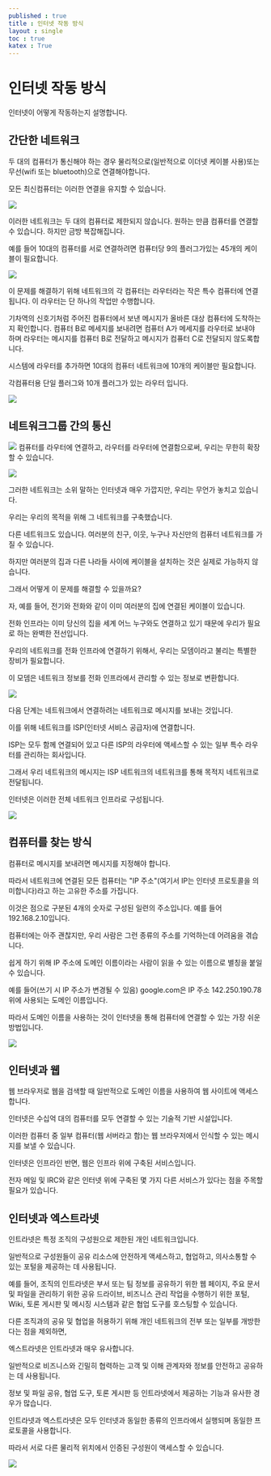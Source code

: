 ```yaml
---
published : true 
title : 인터넷 작동 방식  
layout : single 
toc : true 
katex : True 
---
```

# 인터넷 작동 방식

인터넷이 어떻게 작동하는지 설명합니다.

## 간단한 네트워크

두 대의 컴퓨터가 통신해야 하는 경우 물리적으로(일반적으로 이더넷 케이블 사용)또는 무선(wifi 또는 bluetooth)으로 연결해야합니다.

모든 최신컴퓨터는 이러한 연결을 유지할 수 있습니다. 

![](https://developer.mozilla.org/en-US/docs/Learn/Common_questions/How_does_the_Internet_work/internet-schema-1.png)

이러한 네트워크는 두 대의 컴퓨터로 제한되지 않습니다. 원하는 만큼 컴퓨터를 연결할 수 있습니다. 하지만 금방 복잡해집니다.

예를 들어 10대의 컴퓨터를 서로 연결하려면 컴퓨터당 9의 플러그가있는 45개의 케이블이 필요합니다.

![](https://developer.mozilla.org/en-US/docs/Learn/Common_questions/How_does_the_Internet_work/internet-schema-2.png)

이 문제를 해결하기 위해 네트워크의 각 컴퓨터는 라우터라는 작은 특수 컴퓨터에 연결됩니다. 이 라우터는 단 하나의 작업만 수행합니다.

기차역의 신호기처럼 주어진 컴퓨터에서 보낸 메시지가 올바른 대상 컴퓨터에 도착하는지 확인합니다. 컴퓨터 B로 메세지를 보내려면 컴퓨터 A가 메세지를 라우터로 보내야 하며 라우터는 메시지를 컴퓨터 B로 전달하고 메시지가 컴퓨터 C로 전달되지 않도록합니다.

시스템에 라우터를 추가하면 10대의 컴퓨터 네트워크에 10개의 케이블만 필요합니다.

각컴퓨터용 단일 플러그와 10개 플러그가 있는 라우터 입니다.

![](https://developer.mozilla.org/en-US/docs/Learn/Common_questions/How_does_the_Internet_work/internet-schema-3.png)

## 네트워크그룹 간의 통신

![](https://developer.mozilla.org/en-US/docs/Learn/Common_questions/How_does_the_Internet_work/internet-schema-4.png)
컴퓨터를 라우터에 연결하고, 라우터를 라우터에 연결함으로써, 우리는 무한히 확장할 수 있습니다.


![](https://developer.mozilla.org/en-US/docs/Learn/Common_questions/How_does_the_Internet_work/internet-schema-5.png)

그러한 네트워크는 소위 말하는 인터넷과 매우 가깝지만, 우리는 무언가 놓치고 있습니다. 

우리는 우리의 목적을 위해 그 네트워크를 구축했습니다. 

다른 네트워크도 있습니다. 여러분의 친구, 이웃, 누구나 자신만의 컴퓨터 네트워크를 가질 수 있습니다. 

하지만 여러분의 집과 다른 나라들 사이에 케이블을 설치하는 것은 실제로 가능하지 않습니다. 

그래서 어떻게 이 문제를 해결할 수 있을까요? 

자, 예를 들어, 전기와 전화와 같이 이미 여러분의 집에 연결된 케이블이 있습니다. 

전화 인프라는 이미 당신의 집을 세계 어느 누구와도 연결하고 있기 때문에 우리가 필요로 하는 완벽한 전선입니다.

우리의 네트워크를 전화 인프라에 연결하기 위해서, 우리는 모뎀이라고 불리는 특별한 장비가 필요합니다. 

이 모뎀은 네트워크 정보를 전화 인프라에서 관리할 수 있는 정보로 변환합니다.

![](https://developer.mozilla.org/en-US/docs/Learn/Common_questions/How_does_the_Internet_work/internet-schema-6.png)


다음 단계는 네트워크에서 연결하려는 네트워크로 메시지를 보내는 것입니다. 

이를 위해 네트워크를 ISP(인터넷 서비스 공급자)에 연결합니다. 

ISP는 모두 함께 연결되어 있고 다른 ISP의 라우터에 액세스할 수 있는 일부 특수 라우터를 관리하는 회사입니다. 

그래서 우리 네트워크의 메시지는 ISP 네트워크의 네트워크를 통해 목적지 네트워크로 전달됩니다. 

인터넷은 이러한 전체 네트워크 인프라로 구성됩니다.


![](https://developer.mozilla.org/en-US/docs/Learn/Common_questions/How_does_the_Internet_work/internet-schema-7.png)


## 컴퓨터를 찾는 방식

컴퓨터로 메시지를 보내려면 메시지를 지정해야 합니다. 

따라서 네트워크에 연결된 모든 컴퓨터는 "IP 주소"(여기서 IP는 인터넷 프로토콜을 의미합니다)라고 하는 고유한 주소를 가집니다. 

이것은 점으로 구분된 4개의 숫자로 구성된 일련의 주소입니다. 예를 들어 192.168.2.10입니다.

컴퓨터에는 아주 괜찮지만, 우리 사람은 그런 종류의 주소를 기억하는데 어려움을 겪습니다. 

쉽게 하기 위해 IP 주소에 도메인 이름이라는 사람이 읽을 수 있는 이름으로 별칭을 붙일 수 있습니다. 

예를 들어(쓰기 시 IP 주소가 변경될 수 있음) google.com은 IP 주소 142.250.190.78 위에 사용되는 도메인 이름입니다.

따라서 도메인 이름을 사용하는 것이 인터넷을 통해 컴퓨터에 연결할 수 있는 가장 쉬운 방법입니다.

![](https://developer.mozilla.org/en-US/docs/Learn/Common_questions/How_does_the_Internet_work/dns-ip.png)


## 인터넷과 웹 

웹 브라우저로 웹을 검색할 때 일반적으로 도메인 이름을 사용하여 웹 사이트에 액세스합니다. 

인터넷은 수십억 대의 컴퓨터를 모두 연결할 수 있는 기술적 기반 시설입니다. 

이러한 컴퓨터 중 일부 컴퓨터(웹 서버라고 함)는 웹 브라우저에서 인식할 수 있는 메시지를 보낼 수 있습니다.

인터넷은 인프라인 반면, 웹은 인프라 위에 구축된 서비스입니다. 

전자 메일 및 IRC와 같은 인터넷 위에 구축된 몇 가지 다른 서비스가 있다는 점을 주목할 필요가 있습니다.

## 인터넷과 엑스트라넷


인트라넷은 특정 조직의 구성원으로 제한된 개인 네트워크입니다. 

일반적으로 구성원들이 공유 리소스에 안전하게 액세스하고, 협업하고, 의사소통할 수 있는 포털을 제공하는 데 사용됩니다. 

예를 들어, 조직의 인트라넷은 부서 또는 팀 정보를 공유하기 위한 웹 페이지, 주요 문서 및 파일을 관리하기 위한 공유 드라이브, 비즈니스 관리 작업을 수행하기 위한 포털, Wiki, 토론 게시판 및 메시징 시스템과 같은 협업 도구를 호스팅할 수 있습니다.

다른 조직과의 공유 및 협업을 허용하기 위해 개인 네트워크의 전부 또는 일부를 개방한다는 점을 제외하면, 

엑스트라넷은 인트라넷과 매우 유사합니다. 

일반적으로 비즈니스와 긴밀히 협력하는 고객 및 이해 관계자와 정보를 안전하고 공유하는 데 사용됩니다. 

정보 및 파일 공유, 협업 도구, 토론 게시판 등 인트라넷에서 제공하는 기능과 유사한 경우가 많습니다.

인트라넷과 엑스트라넷은 모두 인터넷과 동일한 종류의 인프라에서 실행되며 동일한 프로토콜을 사용합니다.

따라서 서로 다른 물리적 위치에서 인증된 구성원이 액세스할 수 있습니다.

![](https://developer.mozilla.org/en-US/docs/Learn/Common_questions/How_does_the_Internet_work/internet-schema-8.png)



```python

```
